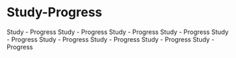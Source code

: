 # Study-Progress
Study - Progress
Study - Progress
Study - Progress
Study - Progress
Study - Progress
Study - Progress
Study - Progress
Study - Progress
Study - Progress
